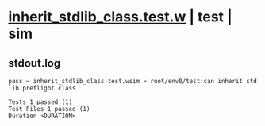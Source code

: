 # [inherit_stdlib_class.test.w](../../../../../examples/tests/valid/inherit_stdlib_class.test.w) | test | sim

## stdout.log
```log
pass ─ inherit_stdlib_class.test.wsim » root/env0/test:can inherit std lib preflight class
 
Tests 1 passed (1)
Test Files 1 passed (1)
Duration <DURATION>
```

